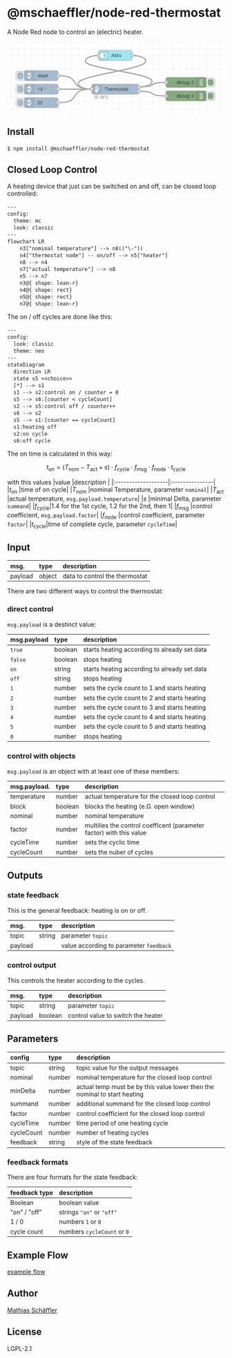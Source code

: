 # @mschaeffler/node-red-thermostat

A Node Red node to control an (electric) heater.

![image of example flow](https://github.com/m-schaeffler/node-red-my-nodes/raw/main/node-red-thermostat/examples/thermostat.png)

## Install

```
$ npm install @mschaeffler/node-red-thermostat
```

## Closed Loop Control

A heating device that just can be switched on and off, can be closed loop controlled:

```mermaid
---
config:
  theme: mc
  look: classic
---
flowchart LR
    n3["nominal temperature"] --> n8(("\-"))
    n4["thermostat node"] -- on/off --> n5["heater"]
    n8 --> n4
    n7["actual temperature"] --> n8
    n5 --> n7
    n3@{ shape: lean-r}
    n4@{ shape: rect}
    n5@{ shape: rect}
    n7@{ shape: lean-r}
```

The on / off cycles are done like this:

```mermaid
---
config:
  look: classic
  theme: neo
---
stateDiagram
  direction LR
  state s5 <<choice>>
  [*] --> s1
  s1 --> s2:control on / counter = 0
  s5 --> s6:[counter < cycleCount]
  s2 --> s5:control off / counter++
  s6 --> s2
  s5 --> s1:[counter == cycleCount]
  s1:heating off
  s2:on cycle
  s6:off cycle
```

The on time is calculated in this way:

$$
t_{\mathrm{on}} = \left( T_{\mathrm{nom}} - T_{\mathrm{act}} + s \right) \cdot f_{\mathrm{cycle}} \cdot f_{\mathrm{msg}} \cdot f_{\mathrm{node}} \cdot t_{\mathrm{cycle}}
$$

with this values
|value               |description     |
|:-------------------|:---------------|
|$t_{\mathrm{on}}$   |time of on cycle|
|$T_{\mathrm{nom}}$  |nominal Temperature, parameter `nominal`|
|$T_{\mathrm{act}}$  |actual temperature, `msg.payload.temperature`|
|$s$                 |minimal Delta, parameter `summand`|
|$f_{\mathrm{cycle}}$|$1.4$ for the 1st cycle, $1.2$ for the 2nd, then $1$|
|$f_{\mathrm{msg}}$  |control coefficient, `msg.payload.factor`|
|$f_{\mathrm{node}}$ |control coefficient, parameter `factor`|
|$t_{\mathrm{cycle}}$|time of complete cycle, parameter `cycleTime`|

## Input

|msg.    | type   | description                       |
|:-------|:-------|:----------------------------------|
|payload | object | data to control the thermostat |

There are two different ways to control the thermostat:

### direct control

`msg.payload` is a destinct value:

|msg.payload| type  | description |
|:------|:------|:------------|
|`true` |boolean| starts heating according to already set data |
|`false`|boolean| stops heating |
|`on`   |string | starts heating according to already set data |
|`off`  |string | stops heating |
|`1`    |number | sets the cycle count to 1 and starts heating |
|`2`    |number | sets the cycle count to 2 and starts heating |
|`3`    |number | sets the cycle count to 3 and starts heating |
|`4`    |number | sets the cycle count to 4 and starts heating |
|`5`    |number | sets the cycle count to 5 and starts heating |
|`0`    |number | stops heating |

### control with objects

`msg.payload` is an object with at least one of these members:

|msg.payload.| type  | description |
|:------|:------|:------------|
|temperature|number | actual temperature for the closed loop control |
|block|boolean| blocks the heating (e.G. open window)|
|nominal|number | nominal temperature |
|factor|number |multilies the control coefficent (parameter factor) with this value |
|cycleTime|number | sets the cyclic time |
|cycleCount|number | sets the nuber of cycles |

## Outputs

### state feedback

This is the general feedback: heating is on or off.

|msg.    | type   | description                       |
|:-------|:-------|:----------------------------------|
|topic   | string | parameter `topic`|
|payload |  | value according to parameter `feedback`|

### control output

This controls the heater according to the cycles.

|msg.    | type   | description                       |
|:-------|:-------|:----------------------------------|
|topic   | string | parameter `topic`|
|payload |boolean | control value to switch the heater|

## Parameters

|config    | type   | description                       |
|:---------|:-------|:----------------------------------|
|topic     | string | topic value for the output messages |
|nominal   | number | nominal temperature for the closed loop control |
|minDelta  | number | actual temp must be by this value lower then the nominal to start heating |
|summand   | number | additional summand for the closed loop control |
|factor    | number | control coefficient for the closed loop control |
|cycleTime | number | time period of one heating cycle |
|cycleCount| number | number of heating cycles |
|feedback  | string | style of the state feedback |

### feedback formats

There are four formats for the state feedback:

|feedback type| description                       |
|:------------|:----------------------------------|
|Boolean      | boolean value |
|"on" / "off" | strings `"on"` or `"off"` |
|1 / 0        | numbers `1` or `0` |
|cycle count  | numbers `cycleCount` or `0` |

## Example Flow

[example flow](https://github.com/m-schaeffler/node-red-my-nodes/raw/main/node-red-thermostat/examples/thermostat.json)

## Author

[Mathias Schäffler](https://github.com/m-schaeffler)

## License

LGPL-2.1
